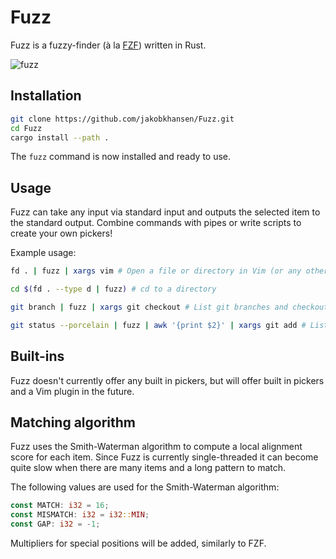 # Fuzz

Fuzz is a fuzzy-finder (à la [FZF](https://github.com/junegunn/fzf)) written in Rust.

![fuzz](https://user-images.githubusercontent.com/8071566/224407054-a567f132-16a2-465d-b033-8ae8f28ba3d5.gif)

## Installation

```bash
git clone https://github.com/jakobkhansen/Fuzz.git
cd Fuzz
cargo install --path .
```

The `fuzz` command is now installed and ready to use.

## Usage

Fuzz can take any input via standard input and outputs the selected item to the standard
output. Combine commands with pipes or write scripts to create your own pickers!

Example usage:

```bash
fd . | fuzz | xargs vim # Open a file or directory in Vim (or any other editor)

cd $(fd . --type d | fuzz) # cd to a directory

git branch | fuzz | xargs git checkout # List git branches and checkout selected

git status --porcelain | fuzz | awk '{print $2}' | xargs git add # List modified git files and add selected
```

## Built-ins

Fuzz doesn't currently offer any built in pickers, but will offer built in pickers and a
Vim plugin in the future.

## Matching algorithm

Fuzz uses the Smith-Waterman algorithm to compute a local alignment score for each item.
Since Fuzz is currently single-threaded it can become quite slow when there are many items
and a long pattern to match.

The following values are used for the Smith-Waterman algorithm:

```rust
const MATCH: i32 = 16;
const MISMATCH: i32 = i32::MIN;
const GAP: i32 = -1;
```

Multipliers for special positions will be added, similarly to FZF.
